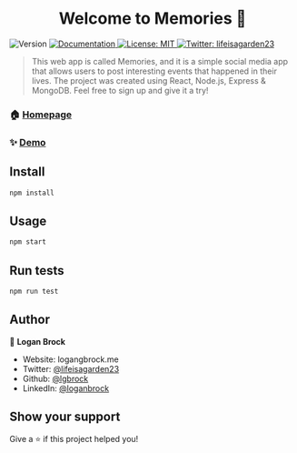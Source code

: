 <h1 align="center">Welcome to Memories 👋</h1>
<p>
  <img alt="Version" src="https://img.shields.io/badge/version-0.1.0-blue.svg?cacheSeconds=2592000" />
  <a href="https://github.com/lgbrock/memories" target="_blank">
    <img alt="Documentation" src="https://img.shields.io/badge/documentation-yes-brightgreen.svg" />
  </a>
  <a href="#" target="_blank">
    <img alt="License: MIT" src="https://img.shields.io/badge/License-MIT-yellow.svg" />
  </a>
  <a href="https://twitter.com/lifeisagarden23" target="_blank">
    <img alt="Twitter: lifeisagarden23" src="https://img.shields.io/twitter/follow/lifeisagarden23.svg?style=social" />
  </a>
</p>

> This web app is called Memories, and it is a simple social media app that allows users to post interesting events that happened in their lives. The project was created using React, Node.js, Express & MongoDB. Feel free to sign up and give it a try!

### 🏠 [Homepage](https://github.com/lgbrock/memories)

### ✨ [Demo](https://github.com/lgbrock/memories)

## Install

```sh
npm install
```

## Usage

```sh
npm start
```

## Run tests

```sh
npm run test
```

## Author

👤 **Logan Brock**

* Website: logangbrock.me
* Twitter: [@lifeisagarden23](https://twitter.com/lifeisagarden23)
* Github: [@lgbrock](https://github.com/lgbrock)
* LinkedIn: [@loganbrock](https://linkedin.com/in/loganbrock)

## Show your support

Give a ⭐️ if this project helped you!
